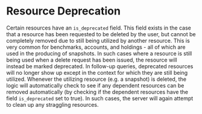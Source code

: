 # Resource Deprecation

Certain resources have an `is_deprecated` field.  This field exists in the case that a resource has been requested to be deleted by the user, 
but cannot be completely removed due to still being utilized by another resource. This is very common for benchmarks, accounts, and holdings - all of which 
are used in the producing of snapshots.  In such cases where a resource is still being used when a delete request has been issued,
the resource will instead be marked deprecated.  In follow-up queries, deprecated resources will no longer show up except in the context for which they are still being
utilized.  Whenever the utilizing resource (e.g. a snapshot) is deleted, the logic will automatically check to see if any dependent resources can be removed automatically
(by checking if the dependent resources have the field `is_deprecated` set to true).  In such cases, the server will again attempt to clean up any straggling resources.